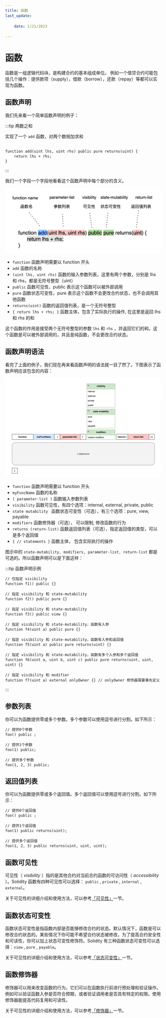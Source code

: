 ```yaml
---
title: 函数 
last_update:

    date: 1/21/2023

---
```


# 函数

函数是一组逻辑代码块，是构建合约的基本组成单位。 例如一个借贷合约可能包括几个操作：提供款项（supply），借款（borrow），还款（repay）等都可以实现为函数。

## 函数声明

我们先来看一个简单函数声明的例子：

:::tip 两数之和

实现了一个 `add` 函数，对两个数相加求和

```solidity

function add(uint lhs, uint rhs) public pure returns(uint) {
    return lhs + rhs;
}

```

:::

我们一个字段一个字段地看看这个函数声明中每个部分的含义。

![picture 2](assets/function/1674273524949.png)

  

* `function` 函数声明需要以 function 开头
* `add` 函数的名称
* `(uint lhs, uint rhs)` 函数的输入参数列表，这里有两个参数，分别是 lhs 和 rhs，都是无符号整型（uint）
* `public` 函数可见性，public 表示这个函数可以被外部调用
* `pure` 函数状态可变性，pure 表示这个函数不会更改合约状态，也不会调用其他函数
* `returns(uint)` 函数的返回值列表，是一个无符号整型
* `{ return lhs + rhs; }` 函数主体，包含了实际执行的操作, 在这里是返回 lhs 和 rhs 的和

这个函数的作用是接受两个无符号整型的参数 `lhs` 和 `rhs` ，并返回它们的和。这个函数是可以被外部调用的，并且是纯函数，不会更改合约状态。

## 函数声明语法

看完了上面的例子，我们现在再来看函数声明的语法就一目了然了。下图表示了函数声明应该包含的内容：

![picture 3](assets/function/1674281509826.png)

* `function` 函数声明需要以 function 开头
* `myFuncName` 函数的名称
* `( parameter-list )` 函数输入参数列表
* `visibility` 函数可见性，有四个选项：internal, external, private, public
* `state mutability ` 函数状态可变性（可选），有三个选项：pure, view, payable
* `modifiers` 函数修饰器（可选）， 可以限制, 修改函数的行为
* `returns (return-list)` 函数返回值列表（可选），指定返回值的类型，可以是多个返回值
* `{ // statements }` 函数主体， 包含实际执行的操作

图示中的 `state-mutability, modifiers, parameter-list, return-list` 都是可选的。所以函数声明可以是下面这样：

:::tip 函数声明示例

```solidity
// 仅指定 visibility
function f1() public {}

// 指定 visibility 和 state-mutability
function f2() public pure {}

// 指定 visibility 和 state-mutability
function f3() public view {}

// 指定 visibility 和 state-mutability，函数有入参
function f4(uint a) public pure {}

// 指定 visibility 和 state-mutability，函数有入参和返回值
function f5(uint a) public pure returns(uint) {}

// 指定 visibility 和 state-mutability，函数有多个入参和多个返回值
function f6(uint a, uint b, uint c) public pure returns(uint, uint, uint) {}

// 指定 visibility 和 modifier
function f7(uint a) external onlyOwner {} // onlyOwner 修饰器需要事先定义
```

:::

## 参数列表

你可以为函数提供零或多个参数。多个参数可以使用逗号进行分割。如下所示：

```solidity
// 提供0个参数
foo() public ;

// 提供1个参数
foo(1) public;

// 提供多个参数
foo(1, 2, 3) public;
```

## 返回值列表

你可以为函数提供零或多个返回值。多个返回值可以使用逗号进行分割。如下所示：

```solidity
// 提供0个返回值
foo() public ;

// 提供1个返回值
foo(1) public returns(uint);

// 提供多个返回值
foo(1, 2, 3) public returns(uint, uint, uint);
```

## 函数可见性

可见性（ *visibility* ）指的是其他合约对当前合约函数的可访问性（ *accessibility* ）。Solidity 函数有四种可见性可以选择： `public` , `private` , `internal` , `external`。

关于可见性的详细介绍和使用方法，可以参考[「可见性」](visibility)一节。

## 函数状态可变性

函数状态可变性是指函数内部是否能够修改合约的状态。默认情况下，函数是可以修改合约状态的。某些情况下你可能不希望合约状态被修改，为了提高合约安全性和可读性，你可以加上状态可变性修饰符。Solidity 有三种函数状态可变性可以选择：`view` , `pure` , `payable`。

关于可见性的详细介绍和使用方法，可以参考[「状态可变性」](state-mutability)一节。

## 函数修饰器

修饰器可以用来改变函数的行为，它们可以在函数执行前进行预处理和验证操作。例如可以验证函数入参是否符合预期，或者验证调用者是否具有特定的权限。使用修饰器能提高代码复用和可读性。

关于可见性的详细介绍和使用方法，可以参考[「修饰器」](modifier)一节。

